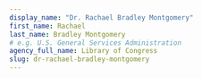 ```yaml
---
display_name: "Dr. Rachael Bradley Montgomery"
first_name: Rachael
last_name: Bradley Montgomery
# e.g. U.S. General Services Administration
agency_full_name: Library of Congress
slug: dr-rachael-bradley-montgomery
---
```

